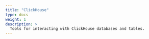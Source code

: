 ```yaml
---
title: "ClickHouse"
type: docs
weight: 1
description: >
  Tools for interacting with ClickHouse databases and tables.
---
```

